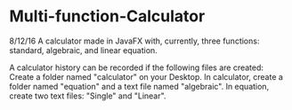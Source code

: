 # Multi-function-Calculator
8/12/16
A calculator made in JavaFX with, currently, three functions: standard, algebraic, and linear equation.

A calculator history can be recorded if the following files are created:
  Create a folder named "calculator" on your Desktop.
    In calculator, create a folder named "equation" and a text file named "algebraic".
      In equation, create two text files: "Single" and "Linear".

